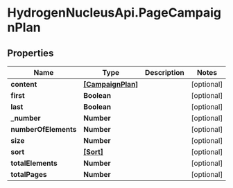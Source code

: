 # HydrogenNucleusApi.PageCampaignPlan

## Properties
Name | Type | Description | Notes
------------ | ------------- | ------------- | -------------
**content** | [**[CampaignPlan]**](CampaignPlan.md) |  | [optional] 
**first** | **Boolean** |  | [optional] 
**last** | **Boolean** |  | [optional] 
**_number** | **Number** |  | [optional] 
**numberOfElements** | **Number** |  | [optional] 
**size** | **Number** |  | [optional] 
**sort** | [**[Sort]**](Sort.md) |  | [optional] 
**totalElements** | **Number** |  | [optional] 
**totalPages** | **Number** |  | [optional] 


